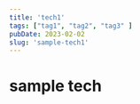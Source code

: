 ```yaml
---
title: 'tech1'
tags: ["tag1", "tag2", "tag3" ]
pubDate: 2023-02-02
slug: 'sample-tech1'
---
```


# sample tech
